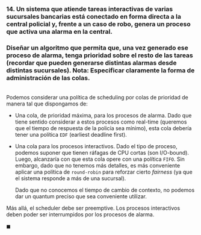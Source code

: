 ### 14. Un sistema que atiende tareas interactivas de varias sucursales bancarias está conectado en forma directa a la central policial y, frente a un caso de robo, genera un proceso que activa una alarma en la central.
### Diseñar un algoritmo que permita que, una vez generado ese proceso de alarma, tenga prioridad sobre el resto de las tareas (recordar que pueden generarse distintas alarmas desde distintas sucursales). Nota: Especificar claramente la forma de administración de las colas.

\
Podemos considerar una política de scheduling por colas de prioridad de manera tal que dispongamos de:

- Una cola, de prioridad máxima, para los procesos de alarma. Dado que tiene sentido considerar a estos procesos como real-time (queremos que el tiempo de respuesta de la policía sea mínimo), esta cola debería tener una política `EDF` (earliest deadline first).

- Una cola para los procesos interactivos. Dado el tipo de proceso, podemos suponer que tienen ráfagas de CPU cortas (son I/O-bound). Luego, alcanzaría con que esta cola opere con una política `FIFO`. Sin embargo, dado que no tenemos más detalles, es más conveniente aplicar una política de `round-robin` para reforzar cierto *fairness* (ya que el sistema responde a más de una sucursal). 

    Dado que no conocemos el tiempo de cambio de contexto, no podemos dar un quantum preciso que sea conveniente utilizar. 

Más allá, el scheduler debe ser preemptive. Los procesos interactivos deben poder ser interrumpidos por los procesos de alarma.

$\blacksquare$
